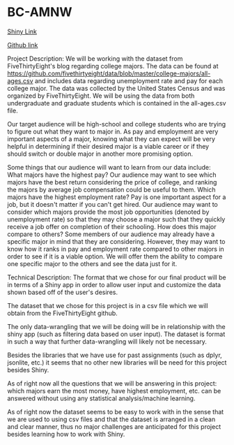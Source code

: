 # BC-AMNW
[Shiny Link](https://wbigelow.shinyapps.io/college_majors_investigation/)

[Github link](https://github.com/info201b-au17/BC-AMNW)

Project Description:
We will be working with the dataset from FiveThirtyEight's blog regarding college majors. The data can be found at https://github.com/fivethirtyeight/data/blob/master/college-majors/all-ages.csv
and includes data regarding unemployment rate and pay for each college major. The data was collected by the United States Census and was organized by FiveThirtyEight. We will be using the data from both undergraduate and graduate students which is contained in the all-ages.csv file.

Our target audience will be high-school and college students who are trying to figure out what they want to major in. As pay and employment are very important aspects of a major, knowing what they can expect will be very helpful in determining if their desired major is a viable career or if they should switch or double major in another more promising option.

Some things that our audience will want to learn from our data include:
What majors have the highest pay?
Our audience may want to see which majors have the best return considering the price of college, and ranking the majors by average job compensation could be useful to them.
Which majors have the highest employment rate?
Pay is one important aspect for a job, but it doesn't matter if you can't get hired. Our audience may want to consider which majors provide the most job opportunities (denoted by unemployment rate) so that they may choose a major such that they quickly receive a job offer on completion of their schooling.
How does this major compare to others?
Some members of our audience may already have a specific major in mind that they are considering. However, they may want to know how it ranks in pay and employment rate compared to other majors in order to see if it is a viable option. We will offer them the ability to compare one specific major to the others and see the data just for it.

Technical Description:
The format that we chose for our final product will be in terms of a Shiny app in order to allow user input and customize the data shown based off of the user's desires.

The dataset that we chose for this project is in a csv file which we will obtain from the FiveThirtyEight github.

The only data-wrangling that we will be doing will be in relationship with the shiny app (such as filtering data based on user input). The dataset is format in such a way that further data-wrangling will likely not be necessary.  

Besides the libraries that we have use for past assignments (such as dplyr, jsonlite, etc.) it seems that no other new libraries will be need for this project besides Shiny.

As of right now all the questions that we will be answering in this project: which majors earn the most money, have highest employment, etc. can be answered without using any statistical analysis/machine learning.

As of right now the dataset seems to be easy to work with in the sense that we are used to using csv files and that the dataset is arranged in a clean and clear manner, thus no major challenges are anticipated for this project besides learning how to work with Shiny.

